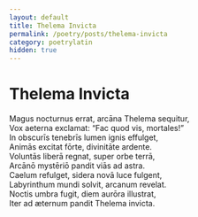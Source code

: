 ```yaml
---
layout: default
title: Thelema Invicta
permalink: /poetry/posts/thelema-invicta
category: poetrylatin
hidden: true
---
```

# Thelema Invicta

Magus nocturnus errat, arcāna Thelema sequitur,  
Vox aeterna exclamat: “Fac quod vis, mortales!”  
In obscurīs tenebrīs lumen ignis effulget,  
Animās excitat fōrte, divinitāte ardente.  
Voluntās liberā regnat, super orbe terrā,  
Arcānō mystēriō pandit viās ad astra.  
Caelum refulget, sidera novā luce fulgent,  
Labyrinthum mundi solvit, arcanum revelat.  
Noctis umbra fugit, diem aurōra illustrat,  
Iter ad æternum pandit Thelema invicta.  
